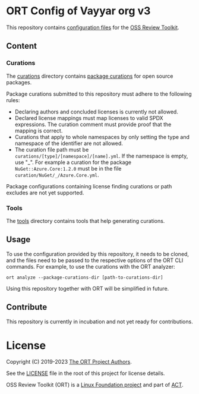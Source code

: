 # ORT Config of Vayyar org v3

This repository contains [configuration files](https://github.com/oss-review-toolkit/ort#configuration-files) for the
[OSS Review Toolkit](https://github.com/oss-review-toolkit/ort).

## Content

### Curations

The [curations](./curations/) directory contains
[package curations](https://github.com/oss-review-toolkit/ort/blob/main/docs/config-file-curations-yml.md) for
open source packages.

Package curations submitted to this repository must adhere to the following rules:

* Declaring authors and concluded licenses is currently not allowed.
* Declared license mappings must map licenses to valid SPDX expressions. The curation comment must provide proof that
  the mapping is correct.
* Curations that apply to whole namespaces by only setting the type and namespace of the identifier are not allowed.
* The curation file path must be `curations/[type]/[namespace]/[name].yml`. If the namespace is empty, use "_". For
  example a curation for the package `NuGet::Azure.Core:1.2.0` must be in the file `curation/NuGet/_/Azure.Core.yml`.

Package configurations containing license finding curations or path excludes are not yet supported.

### Tools

The [tools](./tools/) directory contains tools that help generating curations.

## Usage

To use the configuration provided by this repository, it needs to be cloned, and the files need to be passed to the
respective options of the ORT CLI commands. For example, to use the curations with the ORT analyzer:

```
ort analyze --package-curations-dir [path-to-curations-dir]
```

Using this repository together with ORT will be simplified in future.

## Contribute

This repository is currently in incubation and not yet ready for contributions.

# License

Copyright (C) 2019-2023 [The ORT Project Authors](./NOTICE).

See the [LICENSE](./LICENSE) file in the root of this project for license details.

OSS Review Toolkit (ORT) is a [Linux Foundation project](https://www.linuxfoundation.org) and part of
[ACT](https://automatecompliance.org/).
